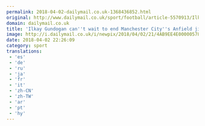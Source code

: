 ```yaml
---
permalink: 2018-04-02-dailymail.co.uk-1368436852.html
original: http://www.dailymail.co.uk/sport/football/article-5570913/Ilkay-Gundogan-wait-end-Manchester-Citys-Anfield-jinx.html?ITO=1490&ns_mchannel=rss&ns_campaign=1490
domain: dailymail.co.uk
title: 'Ilkay Gundogan can''t wait to end Manchester City''s Anfield jinx'
image: http://i.dailymail.co.uk/i/newpix/2018/04/02/21/4AB9EE4E00000578-0-image-a-40_1522700680087.jpg
date: 2018-04-02 22:26:09
category: sport
translations: 
 - 'es'
 - 'de'
 - 'ru'
 - 'ja'
 - 'fr'
 - 'it'
 - 'zh-CN'
 - 'zh-TW'
 - 'ar'
 - 'pt'
 - 'hy'
---
```


